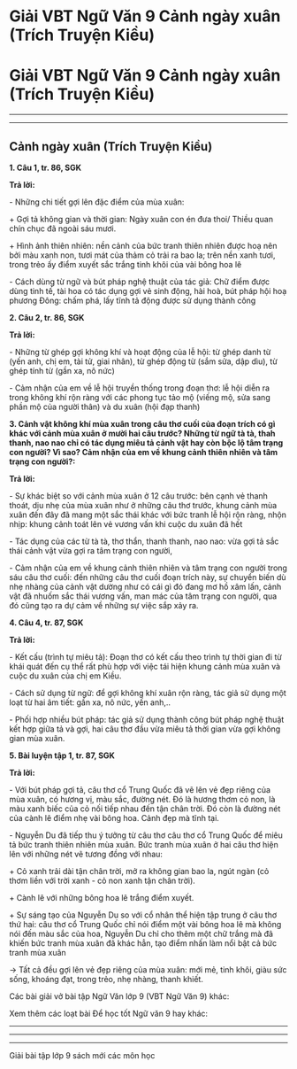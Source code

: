 # Giải VBT Ngữ Văn 9 Cảnh ngày xuân (Trích Truyện Kiều)

# Giải VBT Ngữ Văn 9 Cảnh ngày xuân (Trích Truyện Kiều)

* * *

* * *

## Cảnh ngày xuân (Trích Truyện Kiều)

**1\. Câu 1, tr. 86, SGK**

**Trả lời:**

\- Những chi tiết gợi lên đặc điểm của mùa xuân:

\+ Gợi tả không gian và thời gian: Ngày xuân con én đưa thoi/ Thiều quan chín chục đã ngoài sáu mươi.

\+ Hình ảnh thiên nhiên: nền cảnh của bức tranh thiên nhiên được hoạ nên bởi màu xanh non, tươi mát của thảm cỏ trải ra bao la; trên nền xanh tươi, trong trẻo ấy điểm xuyết sắc trắng tinh khôi của vài bông hoa lê

\- Cách dùng từ ngữ và bút pháp nghệ thuật của tác giả: Chữ điểm được dùng tinh tế, tài hoa có tác dụng gợi vẻ sinh động, hài hoà, bút pháp hội hoạ phương Đông: chấm phá, lấy tĩnh tả động được sử dụng thành công

**2\. Câu 2, tr. 86, SGK**

**Trả lời:**

\- Những từ ghép gợi không khí và hoạt động của lễ hội: từ ghép danh từ (yến anh, chị em, tài tử, giai nhân), từ ghép động từ (sắm sửa, dập dìu), từ ghép tính từ (gần xa, nô nức)

\- Cảm nhận của em về lễ hội truyền thống trong đoạn thơ: lễ hội diễn ra trong không khí rộn ràng với các phong tục tảo mộ (viếng mộ, sửa sang phần mộ của người thân) và du xuân (hội đạp thanh)

**3\. Cảnh vật không khí mùa xuân trong câu thơ cuối của đoạn trích có gì khác với cảnh mùa xuân ở mười hai câu trước? Những từ ngữ tà tà, thah thanh, nao nao chỉ có tác dụng miêu tả cảnh vật hay còn bộc lộ tâm trạng con người? Vì sao? Cảm nhận của em về khung cảnh thiên nhiên và tâm trạng con người?:**

**Trả lời:**

\- Sự khác biệt so với cảnh mùa xuân ở 12 câu trước: bên cạnh vẻ thanh thoát, dịu nhẹ của mùa xuân như ở những câu thơ trước, khung cảnh mùa xuân đến đây đã mang một sắc thái khác với bức tranh lễ hội rộn ràng, nhộn nhịp: khung cảnh toát lên vẻ vương vấn khi cuộc du xuân đã hết

\- Tác dụng của các từ tà tà, thơ thẩn, thanh thanh, nao nao: vừa gợi tả sắc thái cảnh vật vừa gợi ra tâm trạng con người, 

\- Cảm nhận của em về khung cảnh thiên nhiên và tâm trạng con người trong sáu câu thơ cuối: đến những câu thơ cuối đoạn trích này, sự chuyển biến dù nhẹ nhàng của cảnh vật dường như có cái gì đó đang mơ hồ xâm lấn, cảnh vật đã nhuốm sắc thái vương vấn, man mác của tâm trạng con người, qua đó cũng tạo ra dự cảm về những sự việc sắp xảy ra.

**4\. Câu 4, tr. 87, SGK**

**Trả lời:**

\- Kết cấu (trình tự miêu tả): Đoạn thơ có kết cấu theo trình tự thời gian đi từ khái quát đến cụ thể rất phù hợp với việc tái hiện khung cảnh mùa xuân và cuộc du xuân của chị em Kiều.

\- Cách sử dụng từ ngữ: để gợi không khí xuân rộn ràng, tác giả sử dụng một loạt từ hai âm tiết: gần xa, nô nức, yến anh,..

\- Phối hợp nhiều bút pháp: tác giả sử dụng thành công bút pháp nghệ thuật kết hợp giữa tả và gợi, hai câu thơ đầu vừa miêu tả thời gian vừa gợi không gian mùa xuân.

**5\. Bài luyện tập 1, tr. 87, SGK**

**Trả lời:**

\- Với bút pháp gợi tả, câu thơ cổ Trung Quốc đã vẽ lên vẻ đẹp riêng của mùa xuân, có hương vị, màu sắc, đường nét. Đó là hương thơm cỏ non, là màu xanh biếc của cỏ nối tiếp nhau đến tận chân trời. Đó còn là đường nét của cành lê điểm nhẹ vài bông hoa. Cảnh đẹp mà tĩnh tại.

\- Nguyễn Du đã tiếp thu ý tưởng từ câu thơ câu thơ cổ Trung Quốc để miêu tả bức tranh thiên nhiên mùa xuân. Bức tranh mùa xuân ở hai câu thơ hiện lên với những nét vẽ tương đồng với nhau:

\+ Cỏ xanh trải dài tận chân trời, mở ra không gian bao la, ngút ngàn (cỏ thơm liền với trời xanh - cỏ non xanh tận chân trời).

\+ Cành lê với những bông hoa lê trắng điểm xuyết.

\+ Sự sáng tạo của Nguyễn Du so với cổ nhân thể hiện tập trung ở câu thơ thứ hai: câu thơ cổ Trung Quốc chỉ nói điểm một vài bông hoa lê mà không nói đến màu sắc của hoa, Nguyễn Du chỉ cho thêm một chữ trắng mà đã khiến bức tranh mùa xuân đã khác hẳn, tạo điểm nhấn làm nổi bật cả bức tranh mùa xuân 

→ Tất cả đều gợi lên vẻ đẹp riêng của mùa xuân: mới mẻ, tinh khôi, giàu sức sống, khoáng đạt, trong trẻo, nhẹ nhàng, thanh khiết.

Các bài giải vở bài tập Ngữ Văn lớp 9 (VBT Ngữ Văn 9) khác:

Xem thêm các loạt bài Để học tốt Ngữ văn 9 hay khác:

* * *

* * *

* * *

Giải bài tập lớp 9 sách mới các môn học
